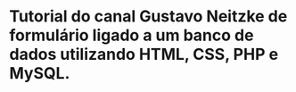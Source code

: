 # Tutorial do canal Gustavo Neitzke de formulário ligado a um banco de dados utilizando HTML, CSS, PHP e MySQL.

